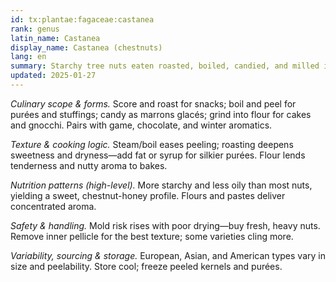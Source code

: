 ```yaml
---
id: tx:plantae:fagaceae:castanea
rank: genus
latin_name: Castanea
display_name: Castanea (chestnuts)
lang: en
summary: Starchy tree nuts eaten roasted, boiled, candied, and milled into sweet, gluten-free flours for cakes, pastas, and purées.
updated: 2025-01-27
---
```


_Culinary scope & forms._ Score and roast for snacks; boil and peel for purées and stuffings; candy as marrons glacés; grind into flour for cakes and gnocchi. Pairs with game, chocolate, and winter aromatics.

_Texture & cooking logic._ Steam/boil eases peeling; roasting deepens sweetness and dryness—add fat or syrup for silkier purées. Flour lends tenderness and nutty aroma to bakes.

_Nutrition patterns (high-level)._ More starchy and less oily than most nuts, yielding a sweet, chestnut-honey profile. Flours and pastes deliver concentrated aroma.

_Safety & handling._ Mold risk rises with poor drying—buy fresh, heavy nuts. Remove inner pellicle for the best texture; some varieties cling more.

_Variability, sourcing & storage._ European, Asian, and American types vary in size and peelability. Store cool; freeze peeled kernels and purées.
